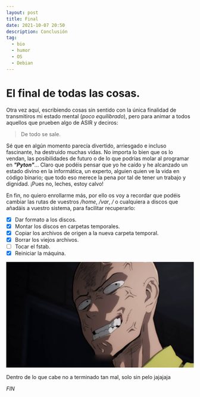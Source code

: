 ```yaml
---
layout: post
title: Final
date: 2021-10-07 20:50
description: Conclusión
tag:
  - bio
  - humor
  - OS
  - Debian
---
```


# El final de todas las cosas.

Otra vez aquí, escribiendo cosas sin sentido con la única finalidad de transmitiros mi estado mental (_poco equilibrado_), pero para animar a todos aquellos que prueben algo de ASIR y deciros:

> De todo se sale.

Sé que en algún momento parecía divertido, arriesgado e incluso fascinante, ha destruido muchas vidas. No importa lo bien que os lo vendan, las posibilidades de futuro o de lo que podrías molar al programar en _**"Pyton"**_... 
Claro que podéis pensar que yo he caído y he alcanzado un estado divino en la informática, un experto, alguien quien ve la vida en código binario; que todo eso merece la pena por tal de tener un trabajo y dignidad. ¡Pues no, leches, estoy calvo!

En fin, no quiero enrollarme más, por ello os voy a recordar que podéis cambiar las rutas de vuestros _/home_, _/var_, _/_ o cualquiera a discos que añadáis a vuestro sistema, para facilitar recuperarlo:

- [x] Dar formato a los discos.
- [x] Montar los discos en carpetas temporales.
- [x] Copiar los archivos de origen a la nueva carpeta temporal.
- [x] Borrar los viejos archivos.
- [ ] Tocar el fstab.
- [x] Reiniciar la máquina.

<img src= "saita4.png"/>

Dentro de lo que cabe no a terminado tan mal, solo sin pelo jajajaja

*FIN*

